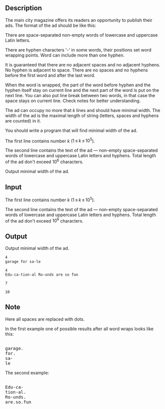 ## Description

<div><p>The main city magazine offers its readers an opportunity to publish their ads. The format of the ad should be like this:</p><p>There are space-separated non-empty words of lowercase and uppercase Latin letters.</p><p>There are hyphen characters <span class="tex-font-style-tt">'-'</span> in some words, their positions set word wrapping points. Word can include more than one hyphen. </p><p>It is guaranteed that there are no adjacent spaces and no adjacent hyphens. No hyphen is adjacent to space. There are no spaces and no hyphens before the first word and after the last word. </p><p>When the word is wrapped, the part of the word before hyphen and the hyphen itself stay on current line and the next part of the word is put on the next line. You can also put line break between two words, in that case the space stays on current line. Check notes for better understanding.</p><p>The ad can occupy no more that <span class="tex-span"><i>k</i></span> lines and should have minimal width. The width of the ad is the maximal length of string (letters, spaces and hyphens are counted) in it.</p><p>You should write a program that will find minimal width of the ad.</p></div><div class="input-specification"><p>The first line contains number <span class="tex-span"><i>k</i></span> (<span class="tex-span">1 ≤ <i>k</i> ≤ 10<sup class="upper-index">5</sup></span>).</p><p>The second line contains the text of the ad — non-empty space-separated words of lowercase and uppercase Latin letters and hyphens. Total length of the ad don't exceed <span class="tex-span">10<sup class="upper-index">6</sup></span> characters.</p></div><div class="output-specification"><p>Output minimal width of the ad.</p></div>

## Input

<p>The first line contains number <span class="tex-span"><i>k</i></span> (<span class="tex-span">1 ≤ <i>k</i> ≤ 10<sup class="upper-index">5</sup></span>).</p><p>The second line contains the text of the ad — non-empty space-separated words of lowercase and uppercase Latin letters and hyphens. Total length of the ad don't exceed <span class="tex-span">10<sup class="upper-index">6</sup></span> characters.</p>

## Output

<p>Output minimal width of the ad.</p>





```input1
4
garage for sa-le

```




```input2
4
Edu-ca-tion-al Ro-unds are so fun

```




```output1
7

```




```output2
10

```



## Note

<p>Here all spaces are replaced with dots.</p><p>In the first example one of possible results after all word wraps looks like this:</p><pre class="verbatim"><br>garage.<br>for.<br>sa-<br>le<br></pre><p>The second example:</p><pre class="verbatim"><br>Edu-ca-<br>tion-al.<br>Ro-unds.<br>are.so.fun<br></pre>

